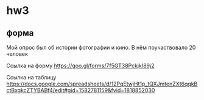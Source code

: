 # hw3
## форма

Мой опрос был об истории фотографии и кино. В нём поучаствовало 20 человек

Ссылка на форму https://goo.gl/forms/7f5GT38PckjkI89j2

Ссылка на таблицу https://docs.google.com/spreadsheets/d/12PqEtwjHt1p_tQXJmtenZXt6qqkBctBxgkcZTYBABf4/edit#gid=1582781159&fvid=1818852030 
